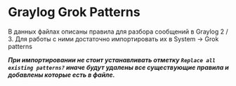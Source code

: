 # Graylog Grok Patterns

В данных файлах описаны правила для разбора сообщений в Graylog 2 / 3.
Для работы с ними достаточно импортировать их в System -> Grok patterns

___*При импортировании не стоит устанавливать отметку `Replace all existing patterns?` иначе будут удалены все существующие правила и добавлены которые есть в файле.*___
